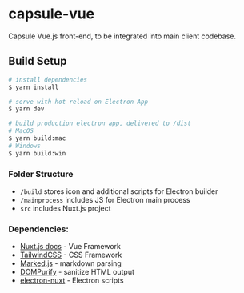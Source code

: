 # capsule-vue

Capsule Vue.js front-end, to be integrated into main client codebase.

## Build Setup

```bash
# install dependencies
$ yarn install

# serve with hot reload on Electron App
$ yarn dev

# build production electron app, delivered to /dist
# MacOS
$ yarn build:mac
# Windows
$ yarn build:win
```

### Folder Structure

- `/build` stores icon and additional scripts for Electron builder
- `/mainprocess` includes JS for Electron main process
- `src` includes Nuxt.js project

### Dependencies:

- [Nuxt.js docs](https://nuxtjs.org) - Vue Framework
- [TailwindCSS](https://tailwindcss.com) - CSS Framework
- [Marked.js](https://marked.js.org/) - markdown parsing
- [DOMPurify](https://github.com/cure53/DOMPurify) - sanitize HTML output
- [electron-nuxt](https://github.com/webspaceteam/electron-nuxt) - Electron scripts
